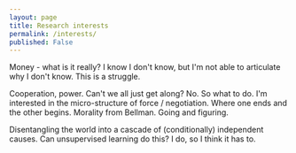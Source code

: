 ```yaml
---
layout: page
title: Research interests
permalink: /interests/
published: False
---
```



Money - what is it really? I know I don't know, but I'm not able to articulate why I don't know. This is a struggle.

Cooperation, power. Can't we all just get along? No. So what to do. I'm interested in the micro-structure of force / negotiation. Where one ends and the other begins. Morality from Bellman. Going and figuring.

Disentangling the world into a cascade of (conditionally) independent causes. Can unsupervised learning do this? I do, so I think it has to.




